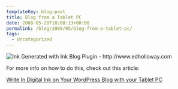 ```yaml
---
templateKey: blog-post
title: Blog from a Tablet PC
date: 2008-05-28T18:08:13+00:00
permalink: /blog/2008/05/blog-from-a-tablet-pc/
tags:
  - Uncategorized
---
```

<div class="wlWriterSmartContent" id="scid:31C7882A-CF45-4fcc-A614-7A5A52E598FF:69e79e63-2506-4203-813c-3e8cc0e0244c" style="padding-right: 0px; display: inline; padding-left: 0px; padding-bottom: 0px; margin: 0px; padding-top: 0px">
  <p>
    <img src="/img/2008/05/windowslivewriterblogfromatabletpc-ff07ink948871406250.png" title="Ink Generated with Ink Blog Plugin - http://www.edholloway.com" />
  </p></p>
</div>

For more info on how to do this, check out this article:

[Write In Digital Ink on Your WordPress Blog with your Tablet PC](http://blog.tabletpc.com.au/2008/05/13/12-2/)